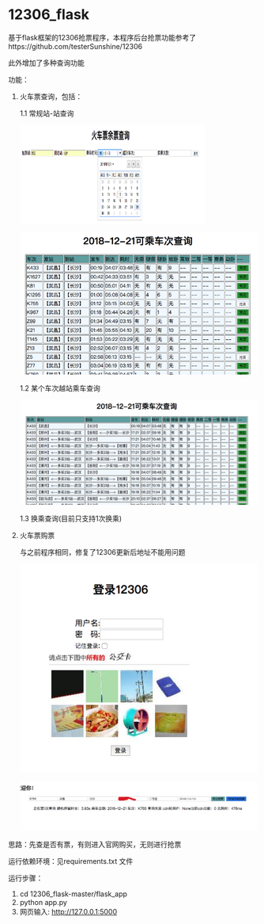 # 12306_flask
基于flask框架的12306抢票程序，本程序后台抢票功能参考了https://github.com/testerSunshine/12306

此外增加了多种查询功能

功能：
   1. 火车票查询，包括：

      1.1 常规站-站查询

       <img src="https://github.com/biandh/12306_flask/raw/master/flask_app/downloads/1.jpg" width="375" height="200"/>

       ![image](https://github.com/biandh/12306_flask/raw/master/flask_app/downloads/2.jpg)

      1.2 某个车次越站乘车查询

      ![image](https://github.com/biandh/12306_flask/raw/master/flask_app/downloads/3.jpg)

      1.3 换乘查询(目前只支持1次换乘)

   2. 火车票购票

      与之前程序相同，修复了12306更新后地址不能用问题

      ![image](https://github.com/biandh/12306_flask/raw/master/flask_app/downloads/4.jpg)

      ![image](https://github.com/biandh/12306_flask/raw/master/flask_app/downloads/5.jpg)

思路：先查是否有票，有则进入官网购买，无则进行抢票

运行依赖环境：见requirements.txt 文件

运行步骤：
   1. cd 12306_flask-master/flask_app
   2. python app.py
   3. 网页输入: http://127.0.0.1:5000



